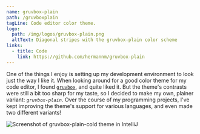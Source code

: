```yaml
---
name: gruvbox-plain
path: /gruvboxplain
tagLine: Code editor color theme.
logo:
  path: /img/logos/gruvbox-plain.png
  altText: Diagonal stripes with the gruvbox-plain color scheme
links:
  - title: Code
    link: https://github.com/hermannm/gruvbox-plain
---
```


One of the things I enjoy is setting up my development environment to look just the way I like it.
When looking around for a good color theme for my code editor, I found
[`gruvbox`](https://github.com/morhetz/gruvbox#readme), and quite liked it. But the theme's
contrasts were still a bit too sharp for my taste, so I decided to make my own, plainer variant:
_`gruvbox-plain`_. Over the course of my programming projects, I've kept improving the theme's
support for various languages, and even made two different variants!

![Screenshot of gruvbox-plain-cold theme in IntelliJ](/img/screenshots/gruvbox-plain.png)

